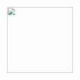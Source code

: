 <p align="center">
  <img src="https://cdn.discordapp.com/attachments/795294605850574848/1074026139690995834/kokos.jpg" width=150>
</p>
